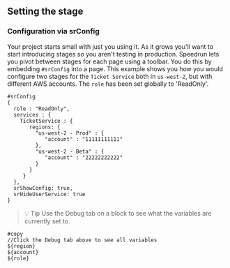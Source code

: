 ## Setting the stage

### Configuration via srConfig
Your project starts small with just you using it. As it grows you'll want to start introducing stages so you aren't testing in production.  Speedrun lets you pivot between stages for each page using a toolbar.  You do this by embedding `#srConfig` into a page.
This example shows you how you would configure two stages for the `Ticket Service` both in `us-west-2`, but with different AWS accounts.  The `role` has been set globally to 'ReadOnly'.

```
#srConfig
{
  role : "ReadOnly",
  services : {
    TicketService : {
       regions: {
         "us-west-2 - Prod" : {
            "account" : "11111111111"
         },
         "us-west-2 - Beta" : {
            "account" : "22222222222"
         }
       }
     }
  },
  srShowConfig: true,
  srHideUserService: true
}
```

> 💡 Tip Use the Debug tab on a block to see what the variables are currently set to.

```
#copy
//Click the Debug tab above to see all variables
${region}
${account}
${role}
```
